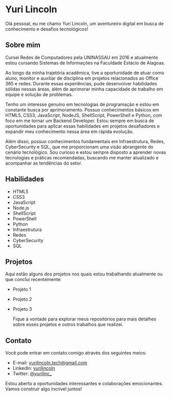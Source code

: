 # Yuri Lincoln

  Olá pessoal, eu me chamo Yuri Lincoln, um aventureiro digital em busca de conhecimento e desafios tecnológicos!

## Sobre mim

  Cursei Redes de Computadores pela UNINASSAU em 2016 e atualmente estou cursando Sistemas de Informações na Faculdade Estácio de Alagoas.

  Ao longo da minha trajetória acadêmica, tive a oportunidade de atuar como aluno, monitor e auxiliar de disciplina em projetos relacionados ao Office 365 e redes. Durante essas experiências, pude desenvolver habilidades sólidas nessas áreas, além de aprimorar minha capacidade de trabalho em equipe e solução de problemas.

  Tenho um interesse genuíno em tecnologias de programação e estou em constante busca por aprimoramento. Possuo conhecimentos básicos em HTML5, CSS3, JavaScript, NodeJS, ShellScript, PowerShell e Python, com foco em me tornar um Backend Developer. Estou sempre em busca de oportunidades para aplicar essas habilidades em projetos desafiadores e expandir meu conhecimento nessa área em rápida evolução.

  Além disso, possuo conhecimentos fundamentais em Infraestrutura, Redes, CyberSecurity e SQL, que me proporcionam uma visão abrangente do cenário tecnológico. Sou curioso e estou sempre disposto a aprender novas tecnologias e práticas recomendadas, buscando me manter atualizado e acompanhar as tendências do setor.

## Habilidades
- HTML5
- CSS3
- JavaScript
- Node.js
- ShellScript
- PowerShell
- Python
- Infraestrutura
- Redes
- CyberSecurity
- SQL

## Projetos

  Aqui estão alguns dos projetos nos quais estou trabalhando atualmente ou que concluí recentemente:

- Projeto 1
- Projeto 2
- Projeto 3

  Fique à vontade para explorar meus repositórios para mais detalhes sobre esses projetos e outros trabalhos que realizei.

## Contato

  Você pode entrar em contato comigo através dos seguintes meios:

- E-mail: yurilincoln.tech@gmail.com
- LinkedIn: [yurilincoln](https://www.linkedin.com/in/yurilincoln/)
- Twitter: [@yurilinc_](https://twitter.com/yurilinc_)

Estou aberto a oportunidades interessantes e colaborações emocionantes. Vamos construir algo incrível juntos!



